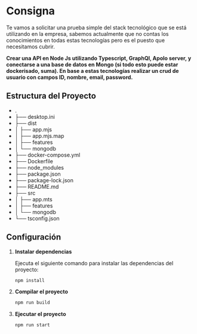 # Consigna

Te vamos a solicitar una prueba simple del stack tecnológico que se está utilizando en la
empresa, sabemos actualmente que no contas los conocimientos en todas estas
tecnologías pero es el puesto que necesitamos cubrir.

**Crear una API en Node Js utilizando Typescript, GraphQl, Apolo server, y conectarse a una
base de datos en Mongo (si todo esto puede estar dockerisado, suma). En base a estas
tecnologías realizar un crud de usuario con campos ID, nombre, email, password.**


## Estructura del Proyecto

- .
- ├── desktop.ini
- ├── dist
- │   ├── app.mjs
- │   ├── app.mjs.map
- │   ├── features
- │   └── mongodb
- ├── docker-compose.yml
- ├── Dockerfile
- ├── node_modules
- ├── package.json
- ├── package-lock.json
- ├── README.md
- ├── src
- │   ├── app.mts
- │   ├── features
- │   └── mongodb
- └── tsconfig.json

## Configuración

1. **Instalar dependencias**

   Ejecuta el siguiente comando para instalar las dependencias del proyecto:

   ```bash
   npm install

2. **Compilar el proyecto**
   ```bash
   npm run build

3. **Ejecutar el proyecto**
   ```bash
   npm run start
